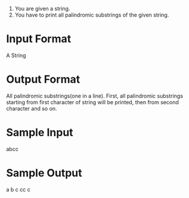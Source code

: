 1. You are given a string. 
2. You have to print all palindromic substrings of the given string.

# Input Format

A String

# Output Format

All palindromic substrings(one in a line).
First, all palindromic substrings starting from first character of string will be printed, then from second character and so on.

# Sample Input

abcc

# Sample Output

a
b
c
cc
c